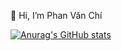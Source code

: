 👋 Hi, I’m Phan Văn Chí

[![Anurag's GitHub stats](https://github-readme-stats.vercel.app/api?username=Cphan70)](https://github.com/anuraghazra/github-readme-stats)
<!---
Cphan70/Cphan70 is a ✨ special ✨ repository because its `README.md` (this file) appears on your GitHub profile.
You can click the Preview link to take a look at your changes.
--->
